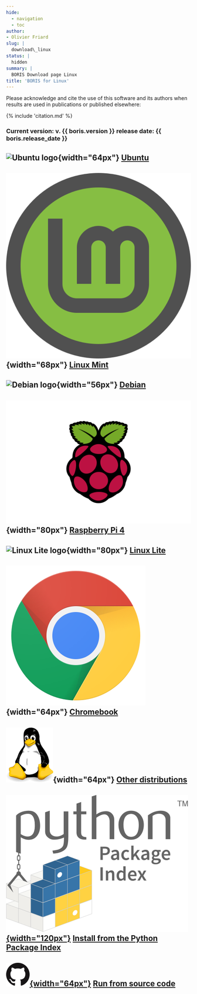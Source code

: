 ```yaml
---
hide:
  - navigation
  - toc
author:
- Olivier Friard
slug: |
  download\_linux
status: |
  hidden
summary: |
  BORIS Download page Linux
title: 'BORIS for Linux'
---
```


Please acknowledge and cite the use of this software and its authors when results are used in publications or published elsewhere:

{% include 'citation.md' %}


### Current version: v. {{ boris.version }} release date: {{ boris.release_date }}

## ![Ubuntu logo](https://upload.wikimedia.org/wikipedia/commons/thumb/9/94/Ubuntu_logoib.svg/240px-Ubuntu_logoib.svg.png){width="64px"} [Ubuntu](ubuntu.md)


## ![Linux Mint logo](images/linux_mint_logo.svg){width="68px"} [Linux Mint](ubuntu.md)


## ![Debian logo](https://upload.wikimedia.org/wikipedia/commons/thumb/6/66/Openlogo-debianV2.svg/194px-Openlogo-debianV2.svg.png){width="56px"} [Debian](debian.md)

## ![Raspberry Pi logo](images/raspberry_pi.svg){width="80px"} [Raspberry Pi 4](raspberry_pi_4.md)

## ![Linux Lite logo](https://www.linuxliteos.com/assets/img/home/lite-news.png){width="80px"} [Linux Lite](linux_lite.md)

## ![Chromebook logo](images/chrome_logo.svg){width="64px"} [Chromebook](chromebook.md)


## ![Tux Linux logo](images/tux_128px.png){width="64px"} [Other distributions](other_linux.md)




## [![GitHub logo](images/PyPI_logo.svg){width="120px"}](https://github.com/olivierfriard/BORIS) [Install from the Python Package Index](run_source_code.md)


## [![GitHub logo](images/github_logo_64px.png){width="64px"}](https://github.com/olivierfriard/BORIS) [Run from source code](run_source_code.md)
